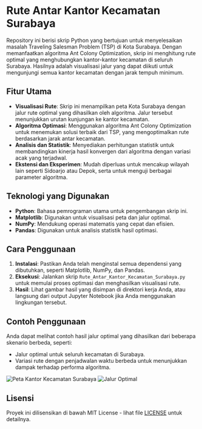 # Rute Antar Kantor Kecamatan Surabaya

Repository ini berisi skrip Python yang bertujuan untuk menyelesaikan masalah Traveling Salesman Problem (TSP) di Kota Surabaya. Dengan memanfaatkan algoritma Ant Colony Optimization, skrip ini menghitung rute optimal yang menghubungkan kantor-kantor kecamatan di seluruh Surabaya. Hasilnya adalah visualisasi jalur yang dapat diikuti untuk mengunjungi semua kantor kecamatan dengan jarak tempuh minimum.

## Fitur Utama

- **Visualisasi Rute**: Skrip ini menampilkan peta Kota Surabaya dengan jalur rute optimal yang dihasilkan oleh algoritma. Jalur tersebut menunjukkan urutan kunjungan ke kantor kecamatan.
- **Algoritma Optimasi**: Menggunakan algoritma Ant Colony Optimization untuk menemukan solusi terbaik dari TSP, yang mengoptimalkan rute berdasarkan jarak antar kecamatan.
- **Analisis dan Statistik**: Menyediakan perhitungan statistik untuk membandingkan kinerja hasil konvergen dari algoritma dengan variasi acak yang terjadwal.
- **Ekstensi dan Eksperimen**: Mudah diperluas untuk mencakup wilayah lain seperti Sidoarjo atau Depok, serta untuk menguji berbagai parameter algoritma.

## Teknologi yang Digunakan

- **Python**: Bahasa pemrograman utama untuk pengembangan skrip ini.
- **Matplotlib**: Digunakan untuk visualisasi peta dan jalur optimal.
- **NumPy**: Mendukung operasi matematis yang cepat dan efisien.
- **Pandas**: Digunakan untuk analisis statistik hasil optimasi.

## Cara Penggunaan

1. **Instalasi**: Pastikan Anda telah menginstal semua dependensi yang dibutuhkan, seperti Matplotlib, NumPy, dan Pandas.
2. **Eksekusi**: Jalankan skrip `Rute_Antar_Kantor_Kecamatan_Surabaya.py` untuk memulai proses optimasi dan menghasilkan visualisasi rute.
3. **Hasil**: Lihat gambar hasil yang disimpan di direktori kerja Anda, atau langsung dari output Jupyter Notebook jika Anda menggunakan lingkungan tersebut.

## Contoh Penggunaan

Anda dapat melihat contoh hasil jalur optimal yang dihasilkan dari beberapa skenario berbeda, seperti:
- Jalur optimal untuk seluruh kecamatan di Surabaya.
- Variasi rute dengan penjadwalan waktu berbeda untuk menunjukkan dampak terhadap performa algoritma.

![Peta Kantor Kecamatan Surabaya](path.png)
![Jalur Optimal](Kecamatan.png)

## Lisensi

Proyek ini dilisensikan di bawah MIT License - lihat file [LICENSE](LICENSE) untuk detailnya.
